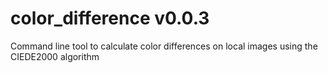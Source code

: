 # color_difference v0.0.3

Command line tool to calculate color differences on local images using the CIEDE2000 algorithm
